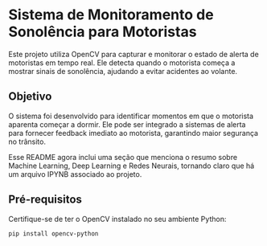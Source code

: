 # Sistema de Monitoramento de Sonolência para Motoristas

Este projeto utiliza OpenCV para capturar e monitorar o estado de alerta de motoristas em tempo real. Ele detecta quando o motorista começa a mostrar sinais de sonolência, ajudando a evitar acidentes ao volante.

## Objetivo

O sistema foi desenvolvido para identificar momentos em que o motorista aparenta começar a dormir. Ele pode ser integrado a sistemas de alerta para fornecer feedback imediato ao motorista, garantindo maior segurança no trânsito.

Esse README agora inclui uma seção que menciona o resumo sobre Machine Learning, Deep Learning e Redes Neurais, tornando claro que há um arquivo IPYNB associado ao projeto.

## Pré-requisitos

Certifique-se de ter o OpenCV instalado no seu ambiente Python:

```bash
pip install opencv-python



